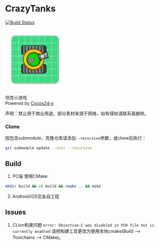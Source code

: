# CrazyTanks

[![Build Status](https://github.com/shuai132/CrazyTanks/workflows/Ubuntu/badge.svg)](https://github.com/shuai132/CrazyTanks/actions?workflow=Ubuntu)

![icon](./proj.android/app/res/mipmap-xxxhdpi/ic_launcher.png)

坦克小游戏  
Powered by [Cocos2d-x](https://github.com/cocos2d/cocos2d-x)

声明：禁止用于商业用途。部分素材来源于网络，如有侵权请联系我删除。

### Clone

因包含submodule，克隆仓库请添加`--recursive`参数，或clone后执行：
```bash
git submodule update --init --recursive
```

## Build

1. PC端
使用CMake:
```bash
mkdir build && cd build && cmake .. && make
```
2. Android/iOS见各自工程

## Issues

1. CLion构建问题
`error: Objective-C was disabled in PCH file but is currently enabled`
请把构建工具更改为使用本地cmake(Build --> Toolchains --> CMake)。
